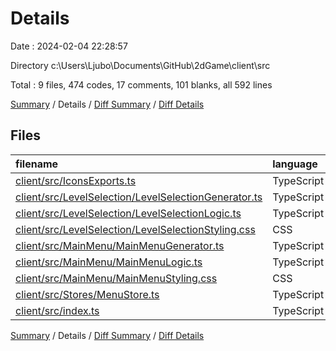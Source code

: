 # Details

Date : 2024-02-04 22:28:57

Directory c:\\Users\\Ljubo\\Documents\\GitHub\\2dGame\\client\\src

Total : 9 files,  474 codes, 17 comments, 101 blanks, all 592 lines

[Summary](results.md) / Details / [Diff Summary](diff.md) / [Diff Details](diff-details.md)

## Files
| filename | language | code | comment | blank | total |
| :--- | :--- | ---: | ---: | ---: | ---: |
| [client/src/IconsExports.ts](/client/src/IconsExports.ts) | TypeScript | 7 | 0 | 2 | 9 |
| [client/src/LevelSelection/LevelSelectionGenerator.ts](/client/src/LevelSelection/LevelSelectionGenerator.ts) | TypeScript | 19 | 0 | 6 | 25 |
| [client/src/LevelSelection/LevelSelectionLogic.ts](/client/src/LevelSelection/LevelSelectionLogic.ts) | TypeScript | 18 | 0 | 6 | 24 |
| [client/src/LevelSelection/LevelSelectionStyling.css](/client/src/LevelSelection/LevelSelectionStyling.css) | CSS | 44 | 0 | 7 | 51 |
| [client/src/MainMenu/MainMenuGenerator.ts](/client/src/MainMenu/MainMenuGenerator.ts) | TypeScript | 22 | 0 | 10 | 32 |
| [client/src/MainMenu/MainMenuLogic.ts](/client/src/MainMenu/MainMenuLogic.ts) | TypeScript | 140 | 6 | 36 | 182 |
| [client/src/MainMenu/MainMenuStyling.css](/client/src/MainMenu/MainMenuStyling.css) | CSS | 174 | 11 | 23 | 208 |
| [client/src/Stores/MenuStore.ts](/client/src/Stores/MenuStore.ts) | TypeScript | 39 | 0 | 9 | 48 |
| [client/src/index.ts](/client/src/index.ts) | TypeScript | 11 | 0 | 2 | 13 |

[Summary](results.md) / Details / [Diff Summary](diff.md) / [Diff Details](diff-details.md)
